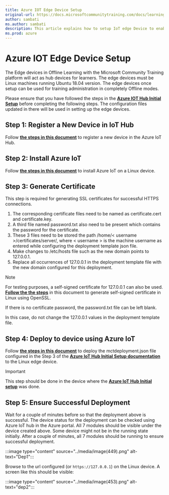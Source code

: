 ```yaml
---
title: Azure IOT Edge Device Setup
original-url: https://docs.microsoftcommunitytraining.com/docs/learning-in-offline-mode
author: sambati
ms.author: sambati
description: This article explains how to setup IoT edge Device to enable offline learning
ms.prod: azure
---
```


# Azure IOT Edge Device Setup

The Edge devices in Offline Learning with the Microsoft Community Training platform will act as hub devices for learners. The edge devices must be Linux machines running Ubuntu 18.04 version. The edge devices once setup can be used for training administration in completely Offline modes.

Please ensure that you have followed the steps in the [**Azure IOT Hub Initial Setup**](azure-IOT-hub-initial-setup.md) before completing the following steps. The configuration files updated in there will be used in setting up the edge devices.

## Step 1: Register a New Device in IoT Hub

Follow [**the steps in this document**](/azure/iot-edge/how-to-register-device?view=iotedge-2018-06&tabs=azure-portal) to register a new device in the Azure IoT Hub.

## Step 2: Install Azure IoT

Follow [**the steps in this document**](/azure/iot-edge/how-to-install-iot-edge?view=iotedge-2018-06) to install Azure IoT on a Linux device.

## Step 3: Generate Certificate

This step is required for generating SSL certificates for successful HTTPS connections.

1. The corresponding certificate files need to be named as certificate.cert and certificate.key.
2. A third file named password.txt also need to be present which contains the password for the certificate.
3. These 3 files need to be stored  the path /home/< username >/certificates/server/, where < username > is the machine     username as entered while configuring the deployment template json file.
4. Make changes to /etc/hosts file such as the new domain points to 127.0.0.1.
5. Replace all occurrences of 127.0.0.1 in the deployment template file with the new domain configured for this deployment.

>[!Note]
> For testing purposes, a self-signed certificate for 127.0.0.1 can also be used. [**Follow the the steps**](/dotnet/core/additional-tools/self-signed-certificates-guide) in this document to generate self-signed certificate in Linux using OpenSSL.
>
>If there is no certificate password, the password.txt file can be left blank.
>
>In this case, do not change the 127.0.0.1 values in the deployment template file.

## Step 4: Deploy to device using Azure IoT

Follow [**the steps in this document**](/azure/iot-edge/how-to-deploy-modules-cli?view=iotedge-2018-06) to deploy the mctdeployment.json file configured in the Step 3 of the [**Azure IoT Hub Initial Setup documentation**](/azure/industry/training-services/microsoft-community-training/learning-in-offline-mode/azure-iot-hub-initial-setup#step-3-configuring-deployment-file) to the Linux edge device.

>[!important]
>This step should be done in the device where the [**Azure IoT Hub Initial setup**](azure-IOT-hub-initial-setup.md) was done.

## Step 5: Ensure Successful Deployment

Wait for a couple of minutes before so that the deployment above is successful. The device status for the deployment can be checked using Azure IoT hub in the Azure portal. All 7 modules should be visible under the device created above. Some device might not be in the running state initially. After a couple of minutes, all 7 modules should be running to ensure successful deployment.

:::image type="content" source="../media/image(449).png" alt-text="Dep1":::

Browse to the url configured (or `https://127.0.0.1`) on the Linux device. A screen like this should be visible:

:::image type="content" source="../media/image(453).png" alt-text="dep2":::
